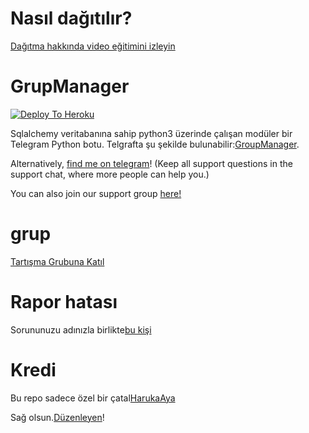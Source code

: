 # Nasıl dağıtılır?
[Dağıtma hakkında video eğitimini izleyin](https://youtu.be/gXXFpTAk6Vo)

# GrupManager

[![Deploy To Heroku](https://www.herokucdn.com/deploy/button.svg)](https://dashboard.heroku.com/new?template=https%3A%2F%2Fgithub.com%2Fxditya%2Fgroupmanager)

Sqlalchemy veritabanına sahip python3 üzerinde çalışan modüler bir Telegram Python botu.
Telgrafta şu şekilde bulunabilir:[GroupManager](https://t.me/tg_groupmanagerbot).

Alternatively, [find me on telegram](https://t.me/xditya)! (Keep all support questions in the support chat, where more people can help you.)

You can also join our support group [here!](https://t.me/tg_groupmanagerbot)

# grup
[Tartışma Grubuna Katıl](https://t.me/sohbetskyfall)

# Rapor hatası
Sorununuzu adınızla birlikte[bu kişi](https://t.me/EfsaneStar)

# Kredi
Bu repo sadece özel bir çatal[HarukaAya](https://gitlab.com/HarukaNetwork/OSS/HarukaAya)

Sağ olsun.[Düzenleyen](https://t.me/EfsaneStar)!
